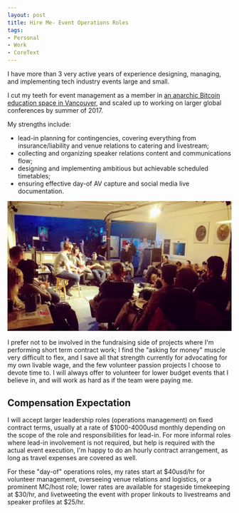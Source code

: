 ```yaml
---
layout: post
title: Hire Me- Event Operations Roles
tags:
- Personal
- Work
- CoreText
---
```


I have more than 3 very active years of experience designing, managing, and implementing tech industry events large and small.

I cut my teeth for event management as a member in [an anarchic Bitcoin education space in Vancouver](https://www.dctrl.ca), and scaled up to working on larger global conferences by summer of 2017.

My strengths include:
* lead-in planning for contingencies, covering everything from insurance/liability and venue relations to catering and livestream;
* collecting and organizing speaker relations content and communications flow;
* designing and implementing ambitious but achievable scheduled timetables;
* ensuring effective day-of AV capture and social media live documentation.

![DCTRL with faces pixelated for privacy](/assets/imgs/IMG_20170425_215406_026.jpg)

I prefer not to be involved in the fundraising side of projects where I'm performing short term contract work; I find the "asking for money" muscle very difficult to flex, and I save all that strength currently for advocating for my own livable wage, and the few volunteer passion projects I choose to devote time to. I will always offer to volunteer for lower budget events that I believe in, and will work as hard as if the team were paying me.

## Compensation Expectation

I will accept larger leadership roles (operations management) on fixed contract terms, usually at a rate of $1000-4000usd monthly depending on the scope of the role and responsibilities for lead-in. For more informal roles where lead-in involvement is not required, but help is required with the actual event execution, I'm happy to do an hourly contract arrangement, as long as travel expenses are covered as well.

For these "day-of" operations roles, my rates start at $40usd/hr for volunteer management, overseeing venue relations and logistics, or a prominent MC/host role; lower rates are available for stageside timekeeping at $30/hr, and livetweeting the event with proper linkouts to livestreams and speaker profiles at $25/hr.
